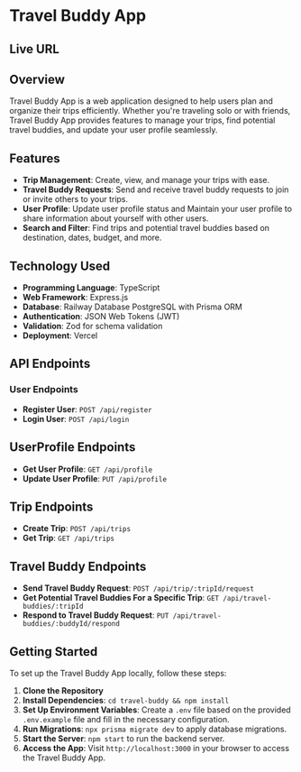# Travel Buddy App

## Live URL



## Overview

Travel Buddy App is a web application designed to help users plan and organize their trips efficiently. Whether you're traveling solo or with friends, Travel Buddy App provides features to manage your trips, find potential travel buddies, and update your user profile seamlessly.

## Features

- **Trip Management**: Create, view, and manage your trips with ease.
- **Travel Buddy Requests**: Send and receive travel buddy requests to join or invite others to your trips.
- **User Profile**: Update user profile status and Maintain your user profile to share information about yourself with other users.
- **Search and Filter**: Find trips and potential travel buddies based on destination, dates, budget, and more.


## Technology Used

- **Programming Language**: TypeScript
- **Web Framework**: Express.js
- **Database**: Railway Database PostgreSQL with Prisma ORM 
- **Authentication**: JSON Web Tokens (JWT)
- **Validation**: Zod for schema validation
- **Deployment**: Vercel


## API Endpoints

### User Endpoints

- **Register User**: `POST /api/register`
- **Login User**: `POST /api/login`

## UserProfile Endpoints

- **Get User Profile**: `GET /api/profile`
- **Update User Profile**: `PUT /api/profile`

## Trip Endpoints

- **Create Trip**: `POST /api/trips`
- **Get Trip**: `GET /api/trips`

## Travel Buddy Endpoints

- **Send Travel Buddy Request**: `POST /api/trip/:tripId/request`
- **Get Potential Travel Buddies For a Specific Trip**: `GET /api/travel-buddies/:tripId`
- **Respond to Travel Buddy Request**: `PUT /api/travel-buddies/:buddyId/respond`

## Getting Started

To set up the Travel Buddy App locally, follow these steps:

1. **Clone the Repository**
2. **Install Dependencies**: `cd travel-buddy && npm install`
3. **Set Up Environment Variables**: Create a `.env` file based on the provided `.env.example` file and fill in the necessary configuration.
4. **Run Migrations**: `npx prisma migrate dev` to apply database migrations.
5. **Start the Server**: `npm start` to run the backend server.
7. **Access the App**: Visit `http://localhost:3000` in your browser to access the Travel Buddy App.

